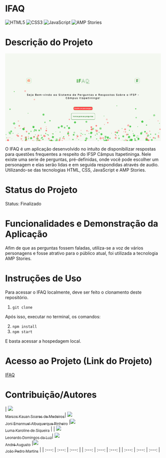 # IFAQ

![HTML5](https://img.shields.io/badge/html5-%23E34F26.svg?style=for-the-badge&logo=html5&logoColor=white)
![CSS3](https://img.shields.io/badge/css3-%231572B6.svg?style=for-the-badge&logo=css3&logoColor=white)
![JavaScript](https://img.shields.io/badge/javascript-%23323330.svg?style=for-the-badge&logo=javascript&logoColor=%23F7DF1E)
![AMP Stories](https://img.shields.io/badge/Amp%20Stories-005AF0?style=for-the-badge&logo=amp&logoColor=white)

# Descrição do Projeto
![IFAQ](./IFAQ.png)

O IFAQ é um aplicação desenvolvido no intuito de disponibilizar respostas para questões frequentes a respeito do IFSP Câmpus Itapetininga. Nele existe uma serie de perguntas, pré-definidas, onde você pode escolher um personagem e elas serão lidas e em seguida respondidas através de audio. Utilizando-se das tecnologias HTML, CSS, JavaScript e AMP Stories.

# Status do Projeto
Status: Finalizado

# Funcionalidades e Demonstração da Aplicação
Afim de que as perguntas fossem faladas, utiliza-se a voz de vários personagens e fosse atrativo para o público atual, foi utilizada a tecnologia AMP Stories.

# Instruções de Uso
Para acessar o IFAQ localmente, deve ser feito o clonamento deste repositório.

1. `git clone`

Após isso, executar no terminal, os comandos:

2. `npm install`
3. `npm start`

E basta acessar a hospedagem local.

# Acesso ao Projeto (Link do Projeto)
[IFAQ](https://ifaq.fabsoftware.itp.ifsp.edu.br)

# Contribuição/Autores
| [<img loading="lazy" src="https://avatars.githubusercontent.com/u/164426945?v=4" width=115><br><sub>Marcos Kauan Soares de Medeiros</sub>](https://github.com/MarcosFabSoftware)| [<img loading="lazy" src="https://avatars.githubusercontent.com/u/165536121?v=4" width=115><br><sub>Joni Emannuel Albuquerque Pinheiro</sub>](https://github.com/JoniEmann) |[<img loading="lazy" src="https://avatars.githubusercontent.com/u/166057576?v=4" width=115><br><sub>Luma Karoline de Siqueira</sub>](https://github.com/maLu70) | 
| [<img loading="lazy" src="https://avatars.githubusercontent.com/u/71268759?v=4" width=115><br><sub>Leonardo Domingos da Luz</sub>](https://github.com/leonardoDluz)| [<img loading="lazy" src="https://avatars.githubusercontent.com/u/77406727?v=4" width=115><br><sub>André Augusto</sub>](https://github.com/andreaugusto-sourc) |[<img loading="lazy" src="https://avatars.githubusercontent.com/u/107441401?v=4" width=115><br><sub>João Pedro Martins</sub>](https://github.com/Martins-pedro23) |
| :---: | :---: | :---: | | :---: | :---: | :---: | | :---: | :---: | :---: |